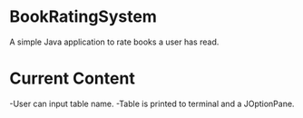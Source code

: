 # BookRatingSystem
 A simple Java application to rate books a user has read.

# Current Content
 -User can input table name.
 -Table is printed to terminal and a JOptionPane.
